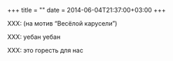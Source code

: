 +++
title = ""
date = 2014-06-04T21:37:00+03:00
+++

XXX: (на мотив “Весёлой карусели”)


XXX: уебан уебан


XXX: это горесть для нас


